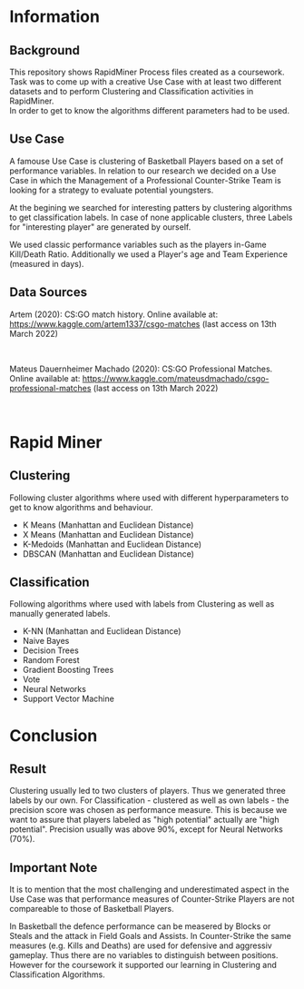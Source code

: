 # Information
## Background

This repository shows RapidMiner Process files created as a coursework. <br/> Task was to come up with a creative Use Case with at least two different datasets and to perform Clustering and Classification activities in RapidMiner. <br/> In order to get to know the algorithms different parameters had to be used.

## Use Case

A famouse Use Case is clustering of Basketball Players based on a set of performance variables. In relation to our research we decided on a Use Case in which the Management of a Professional Counter-Strike Team is looking for a strategy to evaluate potential youngsters.

At the begining we searched for interesting patters by clustering algorithms to get classification labels. In case of none applicable clusters, three Labels for "interesting player" are generated by ourself.

We used classic performance variables such as the players in-Game Kill/Death Ratio. Additionally we used a Player's age and Team Experience (measured in days).

## Data Sources

Artem (2020): CS:GO match history. Online available at: https://www.kaggle.com/artem1337/csgo-matches (last access on 13th March 2022)

<br />

Mateus Dauernheimer Machado (2020): CS:GO Professional Matches. Online available at: https://www.kaggle.com/mateusdmachado/csgo-professional-matches
(last access on 13th March 2022)

<br />

# Rapid Miner

## Clustering

Following cluster algorithms where used with different hyperparameters to get to know algorithms and behaviour.

* K Means (Manhattan and Euclidean Distance)
* X Means (Manhattan and Euclidean Distance)
* K-Medoids (Manhattan and Euclidean Distance)
* DBSCAN (Manhattan and Euclidean Distance)

## Classification

Following algorithms where used with labels from Clustering as well as manually generated labels.

* K-NN (Manhattan and Euclidean Distance)
* Naive Bayes
* Decision Trees
* Random Forest
* Gradient Boosting Trees
* Vote
* Neural Networks
* Support Vector Machine

# Conclusion

## Result

Clustering usually led to two clusters of players. Thus we generated three labels by our own. For Classification - clustered as well as own labels - the precision score was chosen as performance measure. This is because we want to assure that players labeled as "high potential" actually are "high potential". Precision usually was above 90%, except for Neural Networks (70%).

## Important Note

It is to mention that the most challenging and underestimated aspect in the Use Case was that performance measures of Counter-Strike Players are not compareable to those of Basketball Players.

In Basketball the defence performance can be measered by Blocks or Steals and the attack in Field Goals and Assists. In Counter-Strike the same measures (e.g. Kills and Deaths) are used for defensive and aggressiv gameplay. Thus there are no variables to distinguish between positions. However for the coursework it supported our learning in Clustering and Classification Algorithms.
